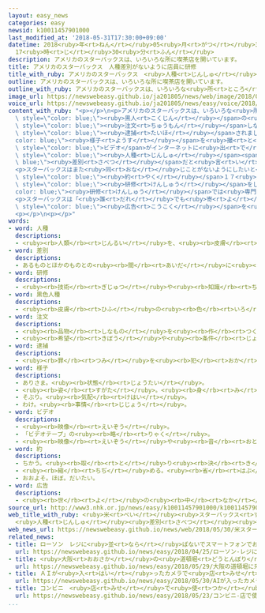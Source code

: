 ```yaml
---
layout: easy_news
categories: easy
newsid: k10011457901000
last_modified_at: '2018-05-31T17:30:00+09:00'
datetime: 2018<ruby>年<rt>ねん</rt></ruby>05<ruby>月<rt>がつ</rt></ruby>31<ruby>日<rt>にち</rt></ruby>
  17<ruby>時<rt>じ</rt></ruby>30<ruby>分<rt>ふん</rt></ruby>
description: アメリカのスターバックスは、いろいろな所に喫茶店を開いています。
title: アメリカのスターバックス　人種差別がないように店員に研修
title_with_ruby: アメリカのスターバックス　<ruby>人種<rt>じんしゅ</rt></ruby><ruby>差別<rt>さべつ</rt></ruby>がないように<ruby>店員<rt>てんいん</rt></ruby>に<ruby>研修<rt>けんしゅう</rt></ruby>
outline: アメリカのスターバックスは、いろいろな所に喫茶店を開いています。
outline_with_ruby: アメリカのスターバックスは、いろいろな<ruby>所<rt>ところ</rt></ruby>に<ruby>喫茶店<rt>きっさてん</rt></ruby>を<ruby>開<rt>ひら</rt></ruby>いています。
image_url: https://newswebeasy.github.io/ja201805/news/web/image/2018/05/30/K10011457901_1805301215_1805301216_01_03.jpg
voice_url: https://newswebeasy.github.io/ja201805/news/easy/voice/2018/05/31/k10011457901000.mp4
content_with_ruby: "<p></p>\n<p>アメリカのスターバックスは、いろいろな<ruby>所<rt>ところ</rt></ruby>に<ruby>喫茶店<rt>きっさてん</rt></ruby>を<ruby>開<rt>ひら</rt></ruby>いています。ペンシルベニア<ruby>州<rt>しゅう</rt></ruby>の<ruby>店<rt>みせ</rt></ruby>で<ruby>先月<rt>せんげつ</rt></ruby>、<ruby>２人<rt>ふたり</rt></ruby>の<span\
  \ style=\"color: blue;\"><ruby>黒人<rt>こくじん</rt></ruby></span>の<ruby>男性<rt>だんせい</rt></ruby>が<ruby>何<rt>なに</rt></ruby>も<span\
  \ style=\"color: blue;\"><ruby>注文<rt>ちゅうもん</rt></ruby></span>しないで、<ruby>友達<rt>ともだち</rt></ruby>を<ruby>待<rt>ま</rt></ruby>っていました。<ruby>２人<rt>ふたり</rt></ruby>が<ruby>店員<rt>てんいん</rt></ruby>にトイレを<ruby>使<rt>つか</rt></ruby>ってもいいかと<ruby>聞<rt>き</rt></ruby>くと、<ruby>店<rt>みせ</rt></ruby>が<ruby>警察<rt>けいさつ</rt></ruby>を<ruby>呼<rt>よ</rt></ruby>んで、<ruby>２人<rt>ふたり</rt></ruby>は<span\
  \ style=\"color: blue;\"><ruby>逮捕<rt>たいほ</rt></ruby></span>されました。この<span style=\"\
  color: blue;\"><ruby>様子<rt>ようす</rt></ruby></span>を<ruby>撮<rt>と</rt></ruby>った<span\
  \ style=\"color: blue;\">ビデオ</span>がインターネットに<ruby>出<rt>で</rt></ruby>ました。たくさんの<ruby>人<rt>ひと</rt></ruby>が<ruby>見<rt>み</rt></ruby>て、スターバックスがしたことは<span\
  \ style=\"color: blue;\"><ruby>人種<rt>じんしゅ</rt></ruby></span><span style=\"color:\
  \ blue;\"><ruby>差別<rt>さべつ</rt></ruby></span>だと<ruby>言<rt>い</rt></ruby>いました。スターバックスは<ruby>謝<rt>あやま</rt></ruby>りました。</p>\n\
  <p>スターバックスはまた<ruby>同<rt>おな</rt></ruby>じことがないようにしたいと<ruby>考<rt>かんが</rt></ruby>えました。２９<ruby>日<rt>にち</rt></ruby>、アメリカの８０００<ruby>以上<rt>いじょう</rt></ruby>の<ruby>店<rt>みせ</rt></ruby>を４<ruby>時間<rt>じかん</rt></ruby><ruby>閉<rt>し</rt></ruby>めて、<ruby>店<rt>みせ</rt></ruby>で<ruby>働<rt>はたら</rt></ruby>いている<span\
  \ style=\"color: blue;\"><ruby>約<rt>やく</rt></ruby></span>１７<ruby>万<rt>まん</rt></ruby>５０００<ruby>人<rt>にん</rt></ruby>に<span\
  \ style=\"color: blue;\"><ruby>研修<rt>けんしゅう</rt></ruby></span>をしました。<span style=\"\
  color: blue;\"><ruby>研修<rt>けんしゅう</rt></ruby></span>では<ruby>専門家<rt>せんもんか</rt></ruby>の<ruby>話<rt>はなし</rt></ruby>を<ruby>聞<rt>き</rt></ruby>いたり、みんなが<ruby>自分<rt>じぶん</rt></ruby>の<ruby>経験<rt>けいけん</rt></ruby>を<ruby>話<rt>はな</rt></ruby>したりしました。</p>\n\
  <p>スターバックスは「<ruby>誰<rt>だれ</rt></ruby>でも<ruby>寄<rt>よ</rt></ruby>ることができる<ruby>店<rt>みせ</rt></ruby>にします」などと<ruby>書<rt>か</rt></ruby>いた<ruby>大<rt>おお</rt></ruby>きな<span\
  \ style=\"color: blue;\"><ruby>広告<rt>こうこく</rt></ruby></span>を<ruby>新聞<rt>しんぶん</rt></ruby>に<ruby>出<rt>だ</rt></ruby>しました。</p>\n\
  <p></p>\n<p></p>"
words:
- word: 人種
  descriptions:
  - <ruby><rb>人類</rb><rt>じんるい</rt></ruby>を、<ruby><rb>皮膚</rb><rt>ひふ</rt></ruby>の<ruby><rb>色</rb><rt>いろ</rt></ruby>、<ruby><rb>体</rb><rt>からだ</rt></ruby>つきなどの<ruby><rb>特徴</rb><rt>とくちょう</rt></ruby>によって<ruby><rb>分</rb><rt>わ</rt></ruby>けた<ruby><rb>種類</rb><rt>しゅるい</rt></ruby>。
- word: 差別
  descriptions:
  - あるものとほかのものとの<ruby><rb>間</rb><rt>あいだ</rt></ruby>に<ruby><rb>差</rb><rt>さ</rt></ruby>をつけて、あつかい<ruby><rb>方</rb><rt>かた</rt></ruby>をちがわせること。
- word: 研修
  descriptions:
  - <ruby><rb>技術</rb><rt>ぎじゅつ</rt></ruby>や<ruby><rb>知識</rb><rt>ちしき</rt></ruby>を<ruby><rb>高</rb><rt>たか</rt></ruby>めるために、<ruby><rb>特別</rb><rt>とくべつ</rt></ruby>な<ruby><rb>勉強</rb><rt>べんきょう</rt></ruby>や<ruby><rb>実習</rb><rt>じっしゅう</rt></ruby>をすること。
- word: 黒色人種
  descriptions:
  - <ruby><rb>皮膚</rb><rt>ひふ</rt></ruby>の<ruby><rb>色</rb><rt>いろ</rt></ruby>が<ruby><rb>黒</rb><rt>くろ</rt></ruby>い<ruby><rb>色</rb><rt>いろ</rt></ruby>をしている<ruby><rb>人々</rb><rt>ひとびと</rt></ruby>。<ruby><rb>黒人</rb><rt>こくじん</rt></ruby>。
- word: 注文
  descriptions:
  - <ruby><rb>品物</rb><rt>しなもの</rt></ruby>を<ruby><rb>作</rb><rt>つく</rt></ruby>らせたり、<ruby><rb>届</rb><rt>とど</rt></ruby>けさせたりすること。
  - <ruby><rb>希望</rb><rt>きぼう</rt></ruby>や<ruby><rb>条件</rb><rt>じょうけん</rt></ruby>を<ruby><rb>出</rb><rt>だ</rt></ruby>すこと。
- word: 逮捕
  descriptions:
  - <ruby><rb>罪</rb><rt>つみ</rt></ruby>を<ruby><rb>犯</rb><rt>おか</rt></ruby>した<ruby><rb>疑</rb><rt>うたが</rt></ruby>いのある<ruby><rb>人</rb><rt>ひと</rt></ruby>を、<ruby><rb>警察</rb><rt>けいさつ</rt></ruby>がつかまえること。
- word: 様子
  descriptions:
  - ありさま。<ruby><rb>状態</rb><rt>じょうたい</rt></ruby>。
  - <ruby><rb>姿</rb><rt>すがた</rt></ruby>。<ruby><rb>身</rb><rt>み</rt></ruby>なり。
  - そぶり。<ruby><rb>気配</rb><rt>けはい</rt></ruby>。
  - わけ。<ruby><rb>事情</rb><rt>じじょう</rt></ruby>。
- word: ビデオ
  descriptions:
  - <ruby><rb>映像</rb><rt>えいぞう</rt></ruby>。
  - 「ビデオテープ」の<ruby><rb>略</rb><rt>りゃく</rt></ruby>。
  - <ruby><rb>映像</rb><rt>えいぞう</rt></ruby>や<ruby><rb>音</rb><rt>おと</rt></ruby>を、<ruby><rb>磁気</rb><rt>じき</rt></ruby>テープに<ruby><rb>記録</rb><rt>きろく</rt></ruby>したり<ruby><rb>再生</rb><rt>さいせい</rt></ruby>したりする<ruby><rb>装置</rb><rt>そうち</rt></ruby>。
- word: 約
  descriptions:
  - ちかう。<ruby><rb>取</rb><rt>と</rt></ruby>り<ruby><rb>決</rb><rt>き</rt></ruby>める。
  - <ruby><rb>縮</rb><rt>ちぢ</rt></ruby>める。<ruby><rb>省</rb><rt>はぶ</rt></ruby>く。<ruby><rb>簡単</rb><rt>かんたん</rt></ruby>にする。
  - おおよそ。ほぼ。だいたい。
- word: 広告
  descriptions:
  - <ruby><rb>世</rb><rt>よ</rt></ruby>の<ruby><rb>中</rb><rt>なか</rt></ruby>の<ruby><rb>人々</rb><rt>ひとびと</rt></ruby>に<ruby><rb>広</rb><rt>ひろ</rt></ruby>く<ruby><rb>知</rb><rt>し</rt></ruby>らせること。また、<ruby><rb>知</rb><rt>し</rt></ruby>らせるために<ruby><rb>書</rb><rt>か</rt></ruby>かれたものなど。コマーシャル。
source_url: http://www3.nhk.or.jp/news/easy/k10011457901000/k10011457901000.html
web_title_with_ruby: <ruby>米<rt>べい</rt></ruby><ruby>スターバックス<rt>すたーばっくす</rt></ruby>
  <ruby>人種<rt>じんしゅ</rt></ruby><ruby>差別<rt>さべつ</rt></ruby><ruby>批判<rt>ひはん</rt></ruby><ruby>受<rt>う</rt></ruby>け<ruby>一斉<rt>いっせい</rt></ruby><ruby>閉店<rt>へいてん</rt></ruby>し<ruby>従業員<rt>じゅうぎょういん</rt></ruby><ruby>研修<rt>けんしゅう</rt></ruby>
web_news_url: https://newswebeasy.github.io/news/web/2018/05/30/米スターバックス-人種差別批判受け一斉閉店し従業員研修
related_news:
- title: ローソン　レジに<ruby>並<rt>なら</rt></ruby>ばないでスマートフォンでお<ruby>金<rt>かね</rt></ruby>を<ruby>払<rt>はら</rt></ruby>う
  url: https://newswebeasy.github.io/news/easy/2018/04/25/ローソン-レジに並ばないでスマートフォンでお金を払う
- title: <ruby>大阪<rt>おおさか</rt></ruby>の<ruby>道頓堀<rt>どうとんぼり</rt></ruby>に<ruby>来月<rt>らいげつ</rt></ruby>「<ruby>道頓堀<rt>どうとんぼり</rt></ruby>スクエア」がオープンする
  url: https://newswebeasy.github.io/news/easy/2018/05/29/大阪の道頓堀に来月道頓堀スクエアがオープンする
- title: ＡＩが<ruby>入<rt>はい</rt></ruby>ったカメラで<ruby>店<rt>みせ</rt></ruby>の<ruby>品物<rt>しなもの</rt></ruby>を<ruby>盗<rt>ぬす</rt></ruby>まれないようにする
  url: https://newswebeasy.github.io/news/easy/2018/05/30/AIが入ったカメラで店の品物を盗まれないようにする
- title: コンビニ　<ruby>店<rt>みせ</rt></ruby>で<ruby>使<rt>つか</rt></ruby>う<ruby>電気<rt>でんき</rt></ruby>の<ruby>半分<rt>はんぶん</rt></ruby>を<ruby>太陽<rt>たいよう</rt></ruby>の<ruby>光<rt>ひかり</rt></ruby>と<ruby>風<rt>かぜ</rt></ruby>で<ruby>作<rt>つく</rt></ruby>る
  url: https://newswebeasy.github.io/news/easy/2018/05/23/コンビニ-店で使う電気の半分を太陽の光と風で作る
...
```

